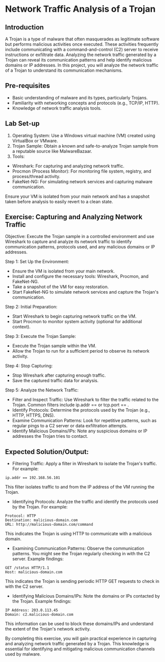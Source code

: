 
# Network Traffic Analysis of a Trojan

## Introduction
A Trojan is a type of malware that often masquerades as legitimate software but performs malicious activities once executed. These activities frequently include communicating with a command-and-control (C2) server to receive instructions or exfiltrate data. Analyzing the network traffic generated by a Trojan can reveal its communication patterns and help identify malicious domains or IP addresses. In this project, you will analyze the network traffic of a Trojan to understand its communication mechanisms.

## Pre-requisites
- Basic understanding of malware and its types, particularly Trojans.
- Familiarity with networking concepts and protocols (e.g., TCP/IP, HTTP).
- Knowledge of network traffic analysis tools.

## Lab Set-up
1. Operating System: Use a Windows virtual machine (VM) created using VirtualBox or VMware.
2. Trojan Sample: Obtain a known and safe-to-analyze Trojan sample from a reputable source like MalwareBazaar.
3. Tools:
  - Wireshark: For capturing and analyzing network traffic.
  - Procmon (Process Monitor): For monitoring file system, registry, and process/thread activity.
  - FakeNet-NG: For simulating network services and capturing malware communication.
    
Ensure your VM is isolated from your main network and has a snapshot taken before analysis to easily revert to a clean state.

## Exercise: Capturing and Analyzing Network Traffic
Objective: Execute the Trojan sample in a controlled environment and use Wireshark to capture and analyze its network traffic to identify communication patterns, protocols used, and any malicious domains or IP addresses.

Step 1: Set Up the Environment:

- Ensure the VM is isolated from your main network.
- Install and configure the necessary tools: Wireshark, Procmon, and FakeNet-NG.
- Take a snapshot of the VM for easy restoration.
- Start FakeNet-NG to simulate network services and capture the Trojan's communication.

Step 2: Initial Preparation:

- Start Wireshark to begin capturing network traffic on the VM.
- Start Procmon to monitor system activity (optional for additional context).

Step 3: Execute the Trojan Sample:

- Execute the Trojan sample within the VM.
- Allow the Trojan to run for a sufficient period to observe its network activity.

Step 4: Stop Capturing:

- Stop Wireshark after capturing enough traffic.
- Save the captured traffic data for analysis.

Step 5: Analyze the Network Traffic:

- Filter and Inspect Traffic: Use Wireshark to filter the traffic related to the Trojan. Common filters include ip.addr == <Trojan IP> or tcp.port == <specific port>.
- Identify Protocols: Determine the protocols used by the Trojan (e.g., HTTP, HTTPS, DNS).
- Examine Communication Patterns: Look for repetitive patterns, such as regular pings to a C2 server or data exfiltration attempts.
- Identify Malicious Domains/IPs: Note any suspicious domains or IP addresses the Trojan tries to contact.

## Expected Solution/Output:

- Filtering Traffic: Apply a filter in Wireshark to isolate the Trojan's traffic. For example:

```
ip.addr == 192.168.56.101
```
This filter isolates traffic to and from the IP address of the VM running the Trojan.

- Identifying Protocols: Analyze the traffic and identify the protocols used by the Trojan. For example:

```
Protocol: HTTP
Destination: malicious-domain.com
URL: http://malicious-domain.com/command
```
This indicates the Trojan is using HTTP to communicate with a malicious domain.

- Examining Communication Patterns: Observe the communication patterns. You might see the Trojan regularly checking in with the C2 server. Example findings:

```
GET /status HTTP/1.1
Host: malicious-domain.com
```
This indicates the Trojan is sending periodic HTTP GET requests to check in with the C2 server.

- Identifying Malicious Domains/IPs: Note the domains or IPs contacted by the Trojan. Example findings:

```
IP Address: 203.0.113.45
Domain: c2.malicious-domain.com
```
This information can be used to block these domains/IPs and understand the extent of the Trojan's network activity.

By completing this exercise, you will gain practical experience in capturing and analyzing network traffic generated by a Trojan. This knowledge is essential for identifying and mitigating malicious communication channels used by malware.
